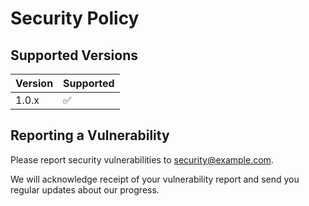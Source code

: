 # Security Policy

## Supported Versions

| Version | Supported          |
| ------- | ------------------ |
| 1.0.x   | :white_check_mark: |

## Reporting a Vulnerability

Please report security vulnerabilities to security@example.com.

We will acknowledge receipt of your vulnerability report and send you regular updates about our progress.
